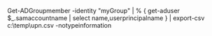 Get-ADGroupmember -identity "myGroup" | % { get-aduser $_.samaccountname | select name,userprincipalname } | export-csv c:\temp\upn.csv -notypeinformation  
